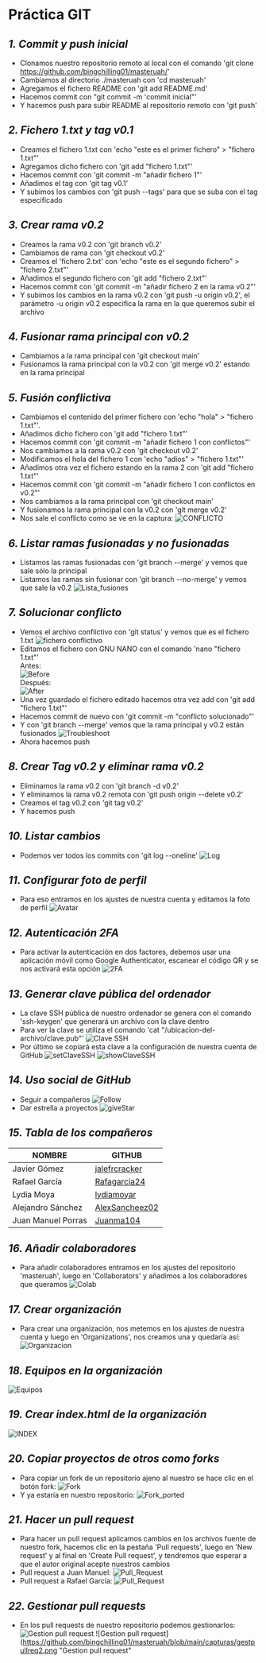 # Práctica GIT
## _1. Commit y push inicial_
- Clonamos nuestro repositorio remoto al local con el comando 'git clone https://github.com/bingchilling01/masteruah/'
- Cambiamos al directorio ./masteruah con 'cd masteruah'
- Agregamos el fichero README con 'git add README.md'
- Hacemos commit con "git commit -m 'commit inicial"'
- Y hacemos push para subir README al repositorio remoto con 'git push'
## _2. Fichero 1.txt y tag v0.1_
- Creamos el fichero 1.txt con 'echo "este es el primer fichero" > "fichero 1.txt"'
- Agregamos dicho fichero con 'git add "fichero 1.txt"' 
- Hacemos commit con 'git commit -m "añadir fichero 1"'
- Añadimos el tag con 'git tag v0.1'
- Y subimos los cambios con 'git push --tags' para que se suba con el tag especificado
## _3. Crear rama v0.2_
- Creamos la rama v0.2 con 'git branch v0.2'
- Cambiamos de rama con 'git checkout v0.2' 
- Creamos el 'fichero 2.txt' con 'echo "este es el segundo fichero" > "fichero 2.txt"'
- Añadimos el segundo fichero con 'git add "fichero 2.txt"'
- Hacemos commit con 'git commit -m "añadir fichero 2 en la rama v0.2"'
- Y subimos los cambios en la rama v0.2 con 'git push -u origin v0.2', el parámetro -u origin v0.2 especifica la rama en 
la que queremos subir el archivo
## _4. Fusionar rama principal con v0.2_
- Cambiamos a la rama principal con 'git checkout main'
- Fusionamos la rama principal con la v0.2 con 'git merge v0.2' estando en la rama principal
## _5. Fusión conflictiva_
- Cambiamos el contenido del primer fichero con 'echo "hola" > "fichero 1.txt"'.
- Añadimos dicho fichero con 'git add "fichero 1.txt"'
- Hacemos commit con 'git commit -m "añadir fichero 1 con conflictos"'
- Nos cambiamos a la rama v0.2 con 'git checkout v0.2'
- Modificamos el hola del fichero 1 con 'echo "adios" > "fichero 1.txt"'
- Añadimos otra vez el fichero estando en la rama 2 con 'git add "fichero 1.txt"'
- Hacemos commit con 'git commit -m "añadir fichero 1 con conflictos en v0.2"'
- Nos cambiamos a la rama principal con 'git checkout main'
- Y fusionamos la rama principal con la v0.2 con 'git merge v0.2'
- Nos sale el conflicto como se ve en la captura:
![CONFLICTO](https://github.com/bingchilling01/masteruah/blob/main/capturas/1conflicto.png "CONFLICTO")
## _6. Listar ramas fusionadas y no fusionadas_
- Listamos las ramas fusionadas con 'git branch --merge' y vemos que sale sólo la principal
- Listamos las ramas sin fusionar con 'git branch --no-merge' y vemos que sale la v0.2
![Lista_fusiones](https://github.com/bingchilling01/masteruah/blob/main/capturas/2listado.png "Listado_fusiones")
## _7. Solucionar conflicto_
- Vemos el archivo conflictivo con 'git status' y vemos que es el fichero 1.txt
![fichero conflictivo](https://github.com/bingchilling01/masteruah/blob/main/capturas/3fichconf.png "git status")
- Editamos el fichero con GNU NANO con el comando 'nano "fichero 1.txt"' <br />
Antes: \
![Before](https://github.com/bingchilling01/masteruah/blob/main/capturas/4nano.png "Antes") \
Después: \
![After](https://github.com/bingchilling01/masteruah/blob/main/capturas/5nano.png "Después")
- Una vez guardado el fichero editado hacemos otra vez add con 'git add "fichero 1.txt"'
- Hacemos commit de nuevo con 'git commit -m "conflicto solucionado"'
- Y con 'git branch --merge' vemos que la rama principal y v0.2 están fusionados
![Troubleshoot](https://github.com/bingchilling01/masteruah/blob/main/capturas/6conflictosolucionado.png "Solucionado")
- Ahora hacemos push
## _8. Crear Tag v0.2 y eliminar rama v0.2_
- Eliminamos la rama v0.2 con 'git branch -d v0.2'
- Y eliminamos la rama v0.2 remota con 'git push origin --delete v0.2'
- Creamos el tag v0.2 con 'git tag v0.2'
- Y hacemos push
## _10. Listar cambios_
- Podemos ver todos los commits con 'git log --oneline'
![Log](https://github.com/bingchilling01/masteruah/blob/main/capturas/7log.png "Log")
## _11. Configurar foto de perfil_
- Para eso entramos en los ajustes de nuestra cuenta y editamos la foto de perfil
![Avatar](https://github.com/bingchilling01/masteruah/blob/main/capturas/8fotoperfil.png "Foto de perfil")
## _12. Autenticación 2FA_
- Para activar la autenticación en dos factores, debemos usar una aplicación móvil como Google Authenticator, escanear el código QR
y se nos activará esta opción
![2FA](https://github.com/bingchilling01/masteruah/blob/main/capturas/9_2fa.png "2FA")
## _13. Generar clave pública del ordenador_
- La clave SSH pública de nuestro ordenador se genera con el comando 'ssh-keygen' que generará
un archivo con la clave dentro
- Para ver la clave se utiliza el comando 'cat "/ubicacion-del-archivo/clave.pub"'
![Clave SSH](https://github.com/bingchilling01/masteruah/blob/main/capturas/10clavepub.png "Clave SSH")
- Por último se copiará esta clave a la configuración de nuestra cuenta de GitHub
![setClaveSSH](https://github.com/bingchilling01/masteruah/blob/main/capturas/11inputclave.png "setClaveSSH")
![showClaveSSH](https://github.com/bingchilling01/masteruah/blob/main/capturas/12getclave.png "showClaveSSH")
## _14. Uso social de GitHub_
- Seguir a compañeros
![Follow](https://github.com/bingchilling01/masteruah/blob/main/capturas/13follow.png "Seguir a compañeros")
- Dar estrella a proyectos
![giveStar](https://github.com/bingchilling01/masteruah/blob/main/capturas/14star.png "Estrella")
## _15. Tabla de los compañeros_
|        NOMBRE          |                     GITHUB                         |
|------------------------|----------------------------------------------------|
| Javier Gómez 			     | [jalefrcracker](https://github.com/JLFcmd) 		    |
| Rafael García          | [Rafagarcia24](https://github.com/RafaGarcia24 )   |
| Lydia Moya             | [lydiamoyar](https://github.com/lydiamoyar)        |
| Alejandro Sánchez 	   | [AlexSancheez02](https://github.com/AlexSancheez02)|
| Juan Manuel Porras 	   | [Juanma104](https://github.com/Juanma104) 		      |
## _16. Añadir colaboradores_
- Para añadir colaboradores entramos en los ajustes del repositorio 'masteruah', luego en 'Collaborators'
y añadimos a los colaboradores que queramos
![Colab](https://github.com/bingchilling01/masteruah/blob/main/capturas/14colab.png "Colaboradores")
## _17. Crear organización_
- Para crear una organización, nos metemos en los ajustes de nuestra cuenta y luego en 'Organizations', nos creamos una
y quedaría así:
![Organizacion](https://github.com/bingchilling01/masteruah/blob/main/capturas/15org.png "Organizacion")
## _18. Equipos en la organización_
![Equipos](https://github.com/bingchilling01/masteruah/blob/main/capturas/16teams.png "Teams")
## _19. Crear index.html de la organización_
![INDEX](https://github.com/bingchilling01/masteruah/blob/main/capturas/17index.png "index.html")
## _20. Copiar proyectos de otros como forks_
- Para copiar un fork de un repositorio ajeno al nuestro se hace clic en el botón fork:
![Fork](https://github.com/bingchilling01/masteruah/blob/main/capturas/fork.png "fork")
- Y ya estaría en nuestro repositorio:
![Fork_ported](https://github.com/bingchilling01/masteruah/blob/main/capturas/19forkportado.png "fork_ported")
## _21. Hacer un pull request_
- Para hacer un pull request aplicamos cambios en los archivos fuente de nuestro fork, hacemos clic en la pestaña 'Pull requests', luego en 'New request' y al final en 'Create Pull request', y tendremos que esperar a que el autor original acepte nuestros cambios
- Pull request a Juan Manuel:
![Pull_Request](https://github.com/bingchilling01/masteruah/blob/main/capturas/rama_pullreq2.png "Pull_request")
- Pull request a Rafael García:
![Pull_Request](https://github.com/bingchilling01/masteruah/blob/main/capturas/rama_pullreq.png "Pull_request")
## _22. Gestionar pull requests_
- En los pull requests de nuestro repositorio podemos gestionarlos:
![Gestion pull request](https://github.com/bingchilling01/masteruah/blob/main/capturas/gestpullreq.png "Gestion pull request")
![Gestion pull request](https://github.com/bingchilling01/masteruah/blob/main/capturas/gestpullreq2.png "Gestion pull request"
